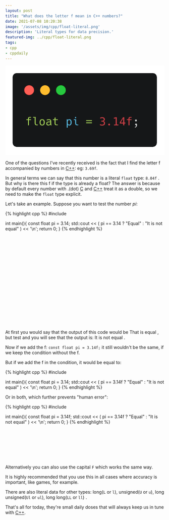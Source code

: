 ```yaml
---
layout: post
title: "What does the letter f mean in C++ numbers?"
date: 2021-07-08 10:20:38
image: '/assets/img/cpp/float-literal.png'
description: 'Literal types for data precision.'
featured-img: ../cpp/float-literal.png
tags:
- cpp
- cppdaily
---
```


![What does the letter f mean in C++ numbers?](/assets/img/cpp/float-literal.png)

One of the questions I've recently received is the fact that I find the letter f accompanied by numbers in [C++](https://en.terminalroot.com.br/i-created-a-c-financial-management-program-for-linux-and-windows/): eg: `3.69f`.

In general terms we can say that this number is a literal `float` type: `8.04f` . But why is there this f if the type is already a float? The answer is because by default every number with .(dot) [C](https://en.terminalroot.com.br/examples-of-functions-fread-fwrite-remove-and-others-in-c/) and [C++](https://en.terminalroot.com.br/drogon-cpp-the-fastest-web-framework-in-the-world/) treat it as a double, so we need to make the `float` type explicit.

Let's take an example. Suppose you want to test the number *pi*:

{% highlight cpp %}
#include <iostream>

int main(){
  const float pi = 3.14;
  std::cout << ( pi == 3.14 ? "Equal" : "It is not equal" ) << '\n';
  return 0;
}
{% endhighlight %}

<!-- QUADRADO -->
<script async src="//pagead2.googlesyndication.com/pagead/js/adsbygoogle.js"></script>
<ins class="adsbygoogle"
style="display:inline-block;width:336px;height:280px"
data-ad-client="ca-pub-2838251107855362"
data-ad-slot="5351066970"></ins>
<script>
(adsbygoogle = window.adsbygoogle || []).push({});
</script>

At first you would say that the output of this code would be That is equal , but test and you will see that the output is: It is not equal .

Now if we add the f: `const float pi = 3.14f;` it still wouldn't be the same, if we keep the condition without the f.

But if we add the f in the condition, it would be equal to:

{% highlight cpp %}
#include <iostream>

int main(){
  const float pi = 3.14;
  std::cout << ( pi == 3.14f ? "Equal" : "It is not equal" ) << '\n';
  return 0;
}
{% endhighlight %}

Or in both, which further prevents "human error":

{% highlight cpp %}
#include <iostream>

int main(){
  const float pi = 3.14f;
  std::cout << ( pi == 3.14f ? "Equal" : "It is not equal" ) << '\n';
  return 0;
}
{% endhighlight %}

<!-- LISTA MIN -->
<script async src="//pagead2.googlesyndication.com/pagead/js/adsbygoogle.js"></script>
<ins class="adsbygoogle"
style="display:inline-block;width:730px;height:95px"
data-ad-client="ca-pub-2838251107855362"
data-ad-slot="5351066970"></ins>
<script>
(adsbygoogle = window.adsbygoogle || []).push({});
</script>

Alternatively you can also use the capital `F` which works the same way.

It is highly recommended that you use this in all cases where accuracy is important, like games, for example.

There are also literal data for other types: long(`L` or `l`), unsigned(`U` or `u`), long unsigned(`Ul` or `ul`), long long(`LL` or `ll`) .

That's all for today, they're small daily doses that will always keep us in tune with [C++](https://en.terminalroot.com.br/i-created-a-c-financial-management-program-for-linux-and-windows/).

    
